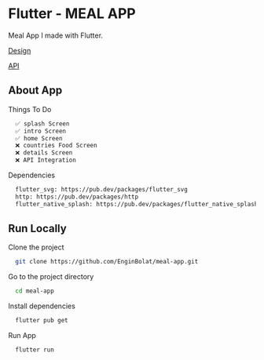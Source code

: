 # Flutter - MEAL APP

Meal App I made with Flutter.

[Design](https://www.figma.com/community/file/1101584409566959317)

[API](https://themealdb.com/api.php)

## About App

Things To Do

```bash
  ✅ splash Screen
  ✅ intro Screen
  ✅ home Screen
  ❌ countries Food Screen
  ❌ details Screen
  ❌ API Integration
```

Dependencies

```bash
  flutter_svg: https://pub.dev/packages/flutter_svg
  http: https://pub.dev/packages/http
  flutter_native_splash: https://pub.dev/packages/flutter_native_splash
```



## Run Locally

Clone the project

```bash
  git clone https://github.com/EnginBolat/meal-app.git
```

Go to the project directory

```bash
  cd meal-app
```

Install dependencies

```bash
  flutter pub get
```

Run App

```bash
  flutter run
```
